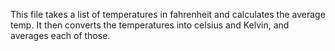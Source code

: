 This file takes a list of temperatures in fahrenheit and calculates the average temp. 
It then converts the temperatures into celsius and Kelvin, and averages each of those.
